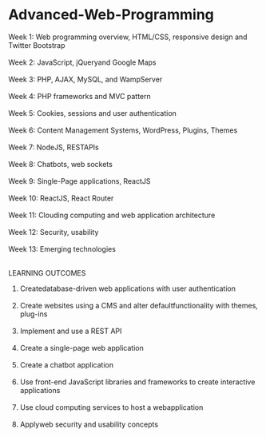 # Advanced-Web-Programming

Week 1: Web programming overview, HTML/CSS, responsive design and Twitter Bootstrap <br /><br />
Week 2: JavaScript, jQueryand Google Maps <br /><br />
Week 3: PHP, AJAX, MySQL, and WampServer <br /><br />
Week 4: PHP frameworks and MVC pattern <br /><br />
Week 5: Cookies, sessions and user authentication <br /><br />
Week 6: Content Management Systems, WordPress, Plugins, Themes <br /><br />
Week 7: NodeJS, RESTAPIs <br /><br />
Week 8: Chatbots, web sockets <br /><br />
Week 9: Single-Page applications, ReactJS <br /><br />
Week 10: ReactJS, React Router <br /><br />
Week 11: Clouding computing and web application architecture <br /><br />
Week 12: Security, usability <br /><br />
Week 13: Emerging technologies <br /><br />

LEARNING OUTCOMES

  1. Createdatabase-driven web applications with user authentication <br /><br />
  2. Create websites using a CMS and alter defaultfunctionality with themes, plug-ins <br /><br />
  3. Implement and use a REST API <br /><br />
  4. Create a single-page web application <br /><br />
  5. Create a chatbot application <br /><br />
  6. Use front-end JavaScript libraries and frameworks to create interactive applications <br /><br />
  7. Use cloud computing services to host a webapplication <br /><br />
  8. Applyweb security and usability concepts <br /><br />

